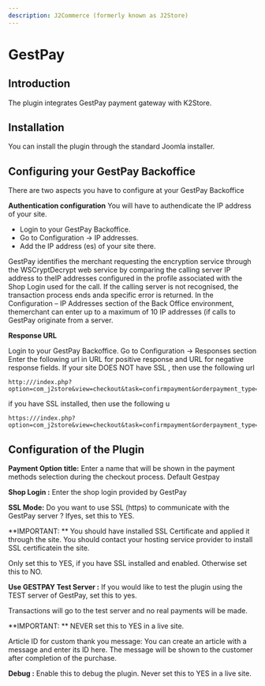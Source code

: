 ```yaml
---
description: J2Commerce (formerly known as J2Store)
---
```


# GestPay

## Introduction <a href="#introduction" id="introduction"></a>

The plugin integrates GestPay payment gateway with K2Store.

## Installation <a href="#installation" id="installation"></a>

You can install the plugin through the standard Joomla installer.

## Configuring your GestPay Backoffice <a href="#configuring-your-gestpay-backoffice" id="configuring-your-gestpay-backoffice"></a>

There are two aspects you have to configure at your GestPay Backoffice

**Authentication configuration** You will have to authendicate the IP address of your site.

* Login to your GestPay Backoffice.
* Go to Configuration → IP addresses.
* Add the IP address (es) of your site there.

GestPay identifies the merchant requesting the encryption service through the WSCryptDecrypt web service by comparing the calling server IP address to theIP addresses configured in the profile associated with the Shop Login used for the call. If the calling server is not recognised, the transaction process ends anda specific error is returned. In the Configuration – IP Addresses section of the Back Office environment, themerchant can enter up to a maximum of 10 IP addresses (if calls to GestPay originate from a server.

**Response URL**

Login to your GestPay Backoffice. Go to Configuration → Responses section Enter the following url in URL for positive response and URL for negative response fields. If your site DOES NOT have SSL , then use the following url

```
http:///index.php?option=com_j2store&view=checkout&task=confirmpayment&orderpayment_type=payment_gestpay&paction=process
```

if you have SSL installed, then use the following u

```
https:///index.php?option=com_j2store&view=checkout&task=confirmpayment&orderpayment_type=payment_gestpay&paction=process
```

## Configuration of the Plugin <a href="#configuration-of-the-plugin" id="configuration-of-the-plugin"></a>

**Payment Option title:** Enter a name that will be shown in the payment methods selection during the checkout process. Default Gestpay

**Shop Login :** Enter the shop login provided by GestPay

**SSL Mode:** Do you want to use SSL (https) to communicate with the GestPay server ? Ifyes, set this to YES.

\*\*IMPORTANT: \*\* You should have installed SSL Certificate and applied it through the site. You should contact your hosting service provider to install SSL certificatein the site.

Only set this to YES, if you have SSL installed and enabled. Otherwise set this to NO.

**Use GESTPAY Test Server :** If you would like to test the plugin using the TEST server of GestPay, set this to yes.

Transactions will go to the test server and no real payments will be made.

\*\*IMPORTANT: \*\* NEVER set this to YES in a live site.

Article ID for custom thank you message: You can create an article with a message and enter its ID here. The message will be shown to the customer after completion of the purchase.

**Debug :** Enable this to debug the plugin. Never set this to YES in a live site.
